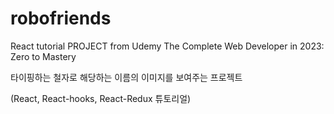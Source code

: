 # robofriends
React tutorial PROJECT from Udemy The Complete Web Developer in 2023: Zero to Mastery

타이핑하는 철자로 해당하는 이름의 이미지를 보여주는 프로젝트

(React, React-hooks, React-Redux 튜토리얼)
